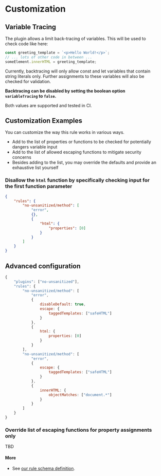 # Customization

## Variable Tracing

The plugin allows a limit back-tracing of variables.
This will be used to check code like here:

```js
const greeting_template = `<p>Hello World!</p>`;
// ... lots of other code in between ...
someElement.innerHTML = greeting_template;
```

Currently, backtracing will only allow const and let variables that contain string literals only.
Further assignments to these variables will also be checked for validation.

**Backtracing can be disabled by setting the boolean
option `variableTracing` to `false`.**

Both values are supported and tested in CI.

## Customization Examples

You can customize the way this rule works in various ways.

-   Add to the list of properties or functions to be checked for potentially
    dangers variable input
-   Add to the list of allowed escaping functions to mitigate security concerns
-   Besides adding to the list, you may override the defaults and provide an exhaustive list yourself

### Disallow the `html` function by specifically checking input for the first function parameter

```json
{
    "rules": {
        "no-unsanitized/method": [
            "error",
            {},
            {
                "html": {
                    "properties": [0]
                }
            }
        ]
    }
}
```

## Advanced configuration

```js
{
    "plugins": ["no-unsanitized"],
    "rules": {
        "no-unsanitized/method": [
            "error",
            {
                disableDefault: true,
                escape: {
                    taggedTemplates: ["safeHTML"]
                }
            },
            {
                html: {
                    properties: [0]
                }
            }
        ],
        "no-unsanitized/method": [
            "error",
            {
                escape: {
                    taggedTemplates: ["safeHTML"]
                }
            },
            {
                innerHTML: {
                    objectMatches: ["document.*"]
                }
            }
        ]
    }
}
```

### Override list of escaping functions for property assignments only

TBD

#### More

-   See [our rule schema definition](https://github.com/mozilla/eslint-plugin-no-unsanitized/blob/main/SCHEMA.md).

